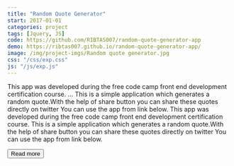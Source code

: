 ```yaml
---
title: "Random Quote Generator"
start: 2017-01-01
categories: project
tags: [Jquery, JS]
code: https://github.com/RIBTAS007/random-quote-generator-app
demo: https://ribtas007.github.io/random-quote-generator-app/
image: /img/project-imgs/Random quote generator.jpg
css: "/css/exp.css"
js: "/js/exp.js"
---
```



This app was developed during the free code camp front end development certification course.
<span id="dots">...</span><span id="more">
This is a simple application which generates a random quote.With the help of share button you
can share these quotes directly on twitter You can use the app from link below.
This app was developed during the free code camp front end development certification course.
This is a simple application which generates a random quote.With the help of share button you
can share these quotes directly on twitter You can use the app from link below. </span>

<button onclick="myFunction()" id="myBtn">Read more</button>

 


   

